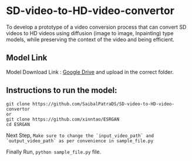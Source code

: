 # SD-video-to-HD-video-convertor
To develop a prototype of a video conversion process that can convert SD videos to HD videos using diffusion (image to image, Inpainting) type models, while preserving the context of the video and being efficient.


## Model Link
Model Download Link : [Google Drive](https://drive.google.com/drive/u/0/folders/17VYV_SoZZesU6mbxz2dMAIccSSlqLecY)
and upload in the correct folder.


## Instructions to run the model:


```
git clone https://github.com/SaibalPatraDS/SD-video-to-HD-video-convertor 
or
git clone https://github.com/xinntao/ESRGAN
cd ESRGAN
```

Next Step, ```Make sure to change the `input_video_path` and `output_video_path` as per convenience in sample_file.py```

Finally Run, ```python sample_file.py``` file.

